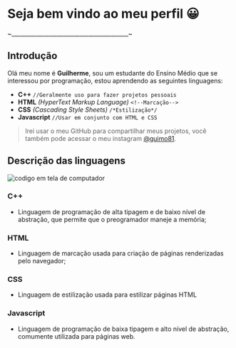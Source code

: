 # Seja bem vindo ao meu perfil 😀
~_________________________________________~
## Introdução
Olá meu nome é **Guilherme**, sou um estudante do Ensino Médio que se interessou por programação, estou aprendendo as seguintes linguagens:
- **C++**
```//Geralmente uso para fazer projetos pessoais```
- **HTML** *(HyperText Markup Language)*
```<!--Marcação-->```
- **CSS** *(Cascading Style Sheets)*
```/*Estilização*/```
- **Javascript**
```//Usar em conjunto com HTML e CSS```

>Irei usar o meu GitHub para compartilhar meus projetos,
> você também pode acessar o meu instagram [@guimo81](instagram.com).

## Descrição das linguagens
![codigo em tela de computador](https://images.pexels.com/photos/546819/pexels-photo-546819.jpeg)
### C++
- Linguagem de programação de alta tipagem e de baixo nível de abstração, que permite que o preogramador maneje a memória;
### HTML
- Linguagem de marcação usada para criação de páginas renderizadas pelo navegador;
### CSS
- Linguagem de estilização usada para estilizar páginas HTML
### Javascript
- Linguagem de programação de baixa tipagem e alto nível de abstração, comumente utilizada para páginas web.
